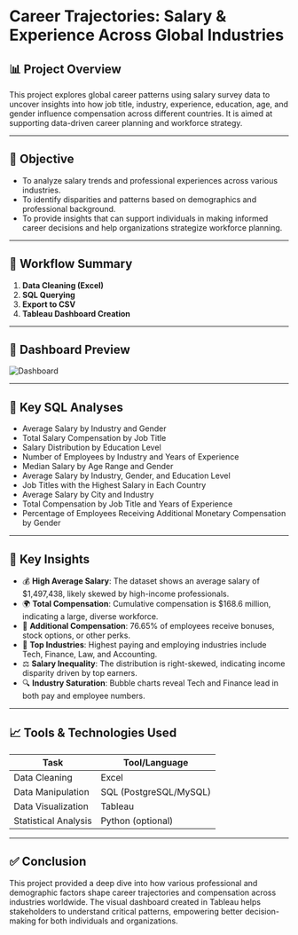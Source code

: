 # Career Trajectories: Salary & Experience Across Global Industries

## 📊 Project Overview
This project explores global career patterns using salary survey data to uncover insights into how job title, industry, experience, education, age, and gender influence compensation across different countries. It is aimed at supporting data-driven career planning and workforce strategy.

---

## 🎯 Objective
- To analyze salary trends and professional experiences across various industries.
- To identify disparities and patterns based on demographics and professional background.
- To provide insights that can support individuals in making informed career decisions and help organizations strategize workforce planning.

---

## 🔁 Workflow Summary

1. **Data Cleaning (Excel)**
2. **SQL Querying**
3. **Export to CSV**
4. **Tableau Dashboard Creation**

---

## 📸 Dashboard Preview

![Dashboard](dashboard_preview.png)

---

## 🧮 Key SQL Analyses

- Average Salary by Industry and Gender  
- Total Salary Compensation by Job Title  
- Salary Distribution by Education Level  
- Number of Employees by Industry and Years of Experience  
- Median Salary by Age Range and Gender  
- Average Salary by Industry, Gender, and Education Level  
- Job Titles with the Highest Salary in Each Country  
- Average Salary by City and Industry  
- Total Compensation by Job Title and Years of Experience  
- Percentage of Employees Receiving Additional Monetary Compensation by Gender  

---

## 📌 Key Insights

- 💰 **High Average Salary**: The dataset shows an average salary of $1,497,438, likely skewed by high-income professionals.  
- 🌍 **Total Compensation**: Cumulative compensation is $168.6 million, indicating a large, diverse workforce.  
- 💸 **Additional Compensation**: 76.65% of employees receive bonuses, stock options, or other perks.  
- 🏢 **Top Industries**: Highest paying and employing industries include Tech, Finance, Law, and Accounting.  
- ⚖️ **Salary Inequality**: The distribution is right-skewed, indicating income disparity driven by top earners.  
- 🔍 **Industry Saturation**: Bubble charts reveal Tech and Finance lead in both pay and employee numbers.  

---

## 📈 Tools & Technologies Used

| Task                  | Tool/Language         |
|-----------------------|-----------------------|
| Data Cleaning         | Excel                 |
| Data Manipulation     | SQL (PostgreSQL/MySQL)|
| Data Visualization    | Tableau               |
| Statistical Analysis  | Python (optional)     |


---

## ✅ Conclusion
This project provided a deep dive into how various professional and demographic factors shape career trajectories and compensation across industries worldwide. The visual dashboard created in Tableau helps stakeholders to understand critical patterns, empowering better decision-making for both individuals and organizations.
